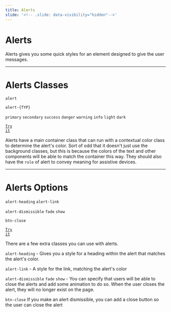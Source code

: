 ```yaml
---
title: Alerts
slide: '<!-- .slide: data-visibility="hidden"-->'
---
```


<!-- .slide: data-state="layout-title" class="bg-dark"-->

# Alerts

> >

Alerts gives you some quick styles for an element designed to give the user messages.

---

# Alerts Classes

`alert`

`alert-{TYP}`

`primary` `secondary` `success` `danger` `warning` `info` `light` `dark`

<a href="https://codepen.io/planetoftheweb/pen/gOgdyZq?editors=1000" target="_blank"><code class="code-royal">Try it</code></a>

> >

Alerts have a main container class that can run with a contextual color class to determine the alert's color. Sort of odd that it doesn't just use the background classes, but this is because the colors of the text and other components will be able to match the container this way. They should also have the `role` of alert to convey meaning for assistive devices.

---

# Alerts Options

`alert-heading` `alert-link`

`alert-dismissible` `fade` `show`

`btn-close`

<a href="https://codepen.io/planetoftheweb/pen/OJWoKKY?editors=1000" target="_blank"><code class="code-royal">Try it</code></a>

> >

There are a few extra classes you can use with alerts.

`alert-heading` - Gives you a style for a heading within the alert that matches the alert's color.

`alert-link` - A style for the link, matching the alert's color

`alert-dismissible` `fade` `show` - You can specify that users will be able to close the alerts and add some animation to do so. When the user closes the alert, they will no longer exist on the page.

`btn-close` If you make an alert dismissible, you can add a close button so the user can close the alert
